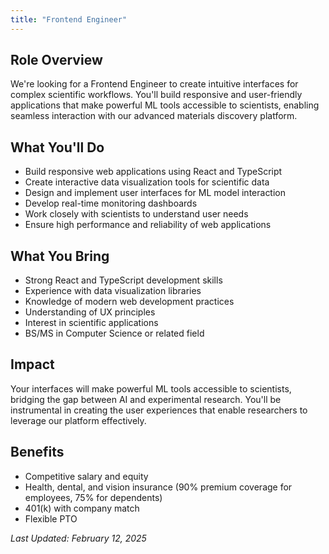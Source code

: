 ```yaml
---
title: "Frontend Engineer"
---
```

## Role Overview
We're looking for a Frontend Engineer to create intuitive interfaces for complex scientific workflows. You'll build responsive and user-friendly applications that make powerful ML tools accessible to scientists, enabling seamless interaction with our advanced materials discovery platform.

## What You'll Do
- Build responsive web applications using React and TypeScript
- Create interactive data visualization tools for scientific data
- Design and implement user interfaces for ML model interaction
- Develop real-time monitoring dashboards
- Work closely with scientists to understand user needs
- Ensure high performance and reliability of web applications

## What You Bring
- Strong React and TypeScript development skills
- Experience with data visualization libraries
- Knowledge of modern web development practices
- Understanding of UX principles
- Interest in scientific applications
- BS/MS in Computer Science or related field

## Impact
Your interfaces will make powerful ML tools accessible to scientists, bridging the gap between AI and experimental research. You'll be instrumental in creating the user experiences that enable researchers to leverage our platform effectively.

## Benefits
- Competitive salary and equity
- Health, dental, and vision insurance (90% premium coverage for employees, 75% for dependents)
- 401(k) with company match
- Flexible PTO

*Last Updated: February 12, 2025*
